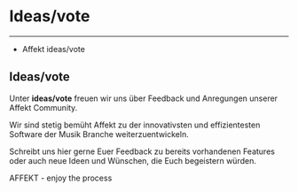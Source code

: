 # Ideas/vote

---

- Affekt ideas/vote

## Ideas/vote
Unter **ideas/vote** freuen wir uns über Feedback und Anregungen unserer Affekt Community.

Wir sind stetig bemüht Affekt zu der innovativsten und effizientesten Software der Musik Branche weiterzuentwickeln. 

Schreibt uns hier gerne Euer Feedback zu bereits vorhandenen Features oder auch neue Ideen und Wünschen, die Euch begeistern würden.

AFFEKT - enjoy the process